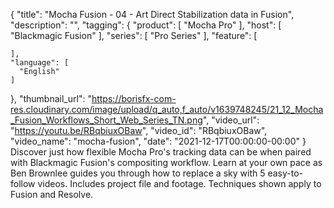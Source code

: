 {
  "title": "Mocha Fusion - 04 - Art Direct Stabilization data in Fusion",
  "description": "",
  "tagging": {
    "product": [
      "Mocha Pro"
    ],
    "host": [
      "Blackmagic Fusion"
    ],
    "series": [
      "Pro Series"
    ],
    "feature": [

    ],
    "language": [
      "English"
    ]
  },
  "thumbnail_url": "https://borisfx-com-res.cloudinary.com/image/upload/q_auto,f_auto/v1639748245/21_12_Mocha_Fusion_Workflows_Short_Web_Series_TN.png",
  "video_url": "https://youtu.be/RBqbiuxOBaw",
  "video_id": "RBqbiuxOBaw",
  "video_name": "mocha-fusion",
  "date": "2021-12-17T00:00:00-00:00"
}
Discover just how flexible Mocha Pro's tracking data can be when paired with Blackmagic Fusion's compositing workflow. Learn at your own pace as Ben Brownlee guides you through how to replace a sky with 5 easy-to-follow videos. Includes project file and footage. Techniques shown apply to Fusion and Resolve.